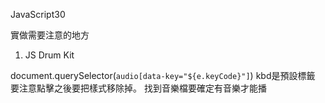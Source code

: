  JavaScript30

實做需要注意的地方

01. JS Drum Kit

document.querySelector(`audio[data-key="${e.keyCode}"]`)
kbd是預設標籤
要注意點擊之後要把樣式移除掉。
找到音樂檔要確定有音樂才能播

